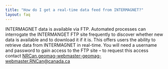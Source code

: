 ```yaml
---
title: "How do I get a real-time data feed from INTERMAGNET?"
layout: faq
---
```



INTERMAGNET data is available via FTP. Automated processes can interrogate the
INTERMANGET FTP site frequently to discover whether new data is available and to
download it if it is. This offers users the ability to retrieve data from
INTERMAGNET in real-time. You will need a username and password to gain access
to the FTP site – to request this access contact
NRCan.geomag-webmaster-geomag-webmaster.RNCan@canada.ca

